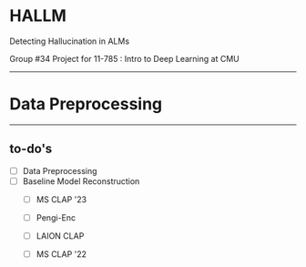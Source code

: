# HALLM
Detecting Hallucination in ALMs

Group #34 Project for 11-785 : Intro to Deep Learning at CMU

--------

# Data Preprocessing

--------

## to-do's
- [ ] Data Preprocessing
- [ ] Baseline Model Reconstruction
  - [ ] MS CLAP '23
  - [ ] Pengi-Enc
  - [ ] LAION CLAP
  - [ ] MS CLAP '22

